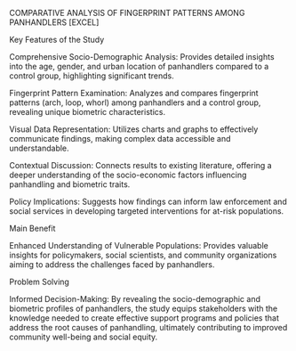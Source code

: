 COMPARATIVE ANALYSIS OF FINGERPRINT PATTERNS AMONG PANHANDLERS [EXCEL]

Key Features of the Study

Comprehensive Socio-Demographic Analysis: Provides detailed insights into the age, gender, and urban location of panhandlers compared to a control group, highlighting significant trends.

Fingerprint Pattern Examination: Analyzes and compares fingerprint patterns (arch, loop, whorl) among panhandlers and a control group, revealing unique biometric characteristics.

Visual Data Representation: Utilizes charts and graphs to effectively communicate findings, making complex data accessible and understandable.

Contextual Discussion: Connects results to existing literature, offering a deeper understanding of the socio-economic factors influencing panhandling and biometric traits.

Policy Implications: Suggests how findings can inform law enforcement and social services in developing targeted interventions for at-risk populations.

Main Benefit

Enhanced Understanding of Vulnerable Populations: Provides valuable insights for policymakers, social scientists, and community organizations aiming to address the challenges faced by panhandlers.

Problem Solving

Informed Decision-Making: By revealing the socio-demographic and biometric profiles of panhandlers, the study equips stakeholders with the knowledge needed to create effective support programs and policies that address the root causes of panhandling, ultimately contributing to improved community well-being and social equity.
